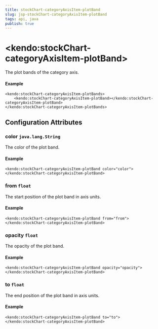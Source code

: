 ```yaml
---
title: stockChart-categoryAxisItem-plotBand
slug: jsp-stockChart-categoryAxisItem-plotBand
tags: api, java
publish: true
---
```


# \<kendo:stockChart-categoryAxisItem-plotBand\>

The plot bands of the category axis.

#### Example
    <kendo:stockChart-categoryAxisItem-plotBands>
        <kendo:stockChart-categoryAxisItem-plotBand></kendo:stockChart-categoryAxisItem-plotBand>
    </kendo:stockChart-categoryAxisItem-plotBands>

## Configuration Attributes

### color `java.lang.String`

The color of the plot band.

#### Example
    <kendo:stockChart-categoryAxisItem-plotBand color="color">
    </kendo:stockChart-categoryAxisItem-plotBand>

### from `float`

The start position of the plot band in axis units.

#### Example
    <kendo:stockChart-categoryAxisItem-plotBand from="from">
    </kendo:stockChart-categoryAxisItem-plotBand>

### opacity `float`

The opacity of the plot band.

#### Example
    <kendo:stockChart-categoryAxisItem-plotBand opacity="opacity">
    </kendo:stockChart-categoryAxisItem-plotBand>

### to `float`

The end position of the plot band in axis units.

#### Example
    <kendo:stockChart-categoryAxisItem-plotBand to="to">
    </kendo:stockChart-categoryAxisItem-plotBand>

 
